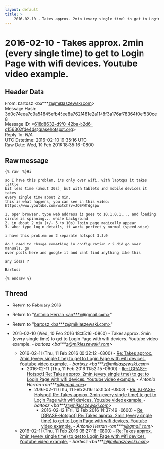 ```yaml
---
layout: default
title: >
    2016-02-10 - Takes approx. 2min (every single time) to get to Login Page with wifi devices. Youtube video example.
---
```


# 2016-02-10 - Takes approx. 2min (every single time) to get to Login Page with wifi devices. Youtube video example.

## Header Data

From: bartosz \<ba***z@miklaszewski.com\><br>
Message Hash: 3d0c74eea7c9a54845efb45ee8a7621481e2a1148f3a176af78364f0ef530ce8<br>
Message ID: \<618d8632-d9f0-42ba-b2d6-c156302fde4d@grasehotspot.org\><br>
Reply To: _N/A_<br>
UTC Datetime: 2016-02-10 19:35:16 UTC<br>
Raw Date: Wed, 10 Feb 2016 18:35:16 -0800<br>

## Raw message

```
{% raw  %}Hi

so I have this problem, its only over wifi, with laptops it takes little 
bit less time (about 30s), but with tablets and mobile devices it takes 
every single time about 2 min.
this is what happens, you can see in this video: 
https://www.youtube.com/watch?v=JQSKWfdgspw

1. open browser, type web address it goes to 10.1.0.1.... and loading 
circle is spinning... white background
2. in about 2 min (+/- 5 to 10s) login page magically appear
3. when type login details, it works perfectly normal (speed-wise)

i have this problem on 2 separate hotspot 3.8.0

do i need to change something in configuration ? i did go over manuals, go 
over posts here and google it and cant find anything like this

any ideas ?

Bartosz

{% endraw %}
```

## Thread

+ Return to [February 2016](/archive/2016/02)

+ Return to "[Antonio Herran <an***n<span>@</span>gmail.com>](/authors/an___n_at_gmail_com)"
+ Return to "[bartosz <ba***z<span>@</span>miklaszewski.com>](/authors/ba___z_at_miklaszewski_com)"

+ 2016-02-10 (Wed, 10 Feb 2016 18:35:16 -0800) - Takes approx. 2min (every single time) to get to Login Page with wifi devices. Youtube video example. - _bartosz \<ba***z@miklaszewski.com\>_
  + 2016-02-11 (Thu, 11 Feb 2016 00:32:12 -0800) - [Re: Takes approx. 2min (every single time) to get to Login Page with wifi devices. Youtube video example.](/archive/2016/02/c445d3fdde26e7acb1c8e457b2bc1815d8c344508f8e71f810b9b6d0861ba48c) - _bartosz \<ba***z@miklaszewski.com\>_
    + 2016-02-11 (Thu, 11 Feb 2016 11:52:15 -0600) - [Re: [GRASE-Hotspot] Re: Takes approx. 2min (every single time) to get to Login Page with wifi devices. Youtube video example.](/archive/2016/02/3a9b59e47aed78262588f29fbf524f6895bbc6e3396e18450893a7448a6b7c0e) - _Antonio Herran \<an***n@gmail.com\>_
      + 2016-02-11 (Thu, 11 Feb 2016 15:01:53 -0800) - [Re: [GRASE-Hotspot] Re: Takes approx. 2min (every single time) to get to Login Page with wifi devices. Youtube video example.](/archive/2016/02/3010fade00d47275995627428ade110646faf21cffcb56bdd63bc6747746d1b6) - _bartosz \<ba***z@miklaszewski.com\>_
        + 2016-02-12 (Fri, 12 Feb 2016 14:37:49 -0600) - [Re: [GRASE-Hotspot] Re: Takes approx. 2min (every single time) to get to Login Page with wifi devices. Youtube video example.](/archive/2016/02/057b9e4f39a308d4e2a4b7ce38c1dab737d34d687302ee025f160a991b6ed874) - _Antonio Herran \<an***n@gmail.com\>_
  + 2016-02-11 (Thu, 11 Feb 2016 06:27:18 -0800) - [Re: Takes approx. 2min (every single time) to get to Login Page with wifi devices. Youtube video example.](/archive/2016/02/8d8608acaa30c572b4ef48c8b8f07732b9505427fed5bd49db6dc93edc2bd566) - _bartosz \<ba***z@miklaszewski.com\>_

